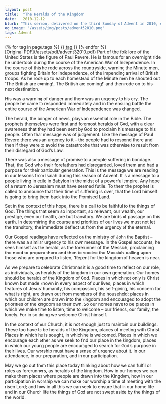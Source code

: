 ```yaml
---
layout: post
title:  "The Heralds of the Kingdom"
date:   2010-12-12
blurb: "This sermon, delivered on the third Sunday of Advent in 2010, draws parallels between the role of heralds in history and the Bible, and our modern roles as Christians. It emphasizes the importance of our homes and churches as places where Christ is known and made known. The sermon encourages listeners to reflect on their roles as 'heralds of the kingdom' in their generation."
og_image: "/assets/img/posts/advent32010.png"
tags: Advent
---    
```

<div class="tag-pills">
    {% for tag in page.tags %}
    <a href="{{ site.baseurl }}/tag/{{ tag | slugify }}" class="tag-pill">{{ tag }}</a>
    {% endfor %}
</div>
[Original PDF](/assets/pdf/advent32010.pdf)
Part of the folk lore of the United States is the figure of Paul Revere. He is famous for an overnight ride he undertook during the course of the American War of Independence. In the course of this he rode across the countryside, warning the Minute men, groups fighting Britain for independence, of the impending arrival of British troops. As he rode up to each homestead of the Minute men he shouted out ‘The British are coming!, The British are coming!’ and then rode on to his next destination.

His was a warning of danger and there was an urgency to his cry. The people he came to responded immediately and in the ensuing battle the entire course of the American War of Independence was changed.

The herald, the bringer of news, plays an essential role in the Bible. The prophets themselves were first and foremost heralds of God, with a clear awareness that they had been sent by God to proclaim his message to his people. Often that message was of judgement. Like the message of Paul Revere there was an urgency to it – the people had to respond there and then if they were to avoid the catastrophe that was otherwise to result from their disregard of God’s Law.

There was also a message of promise to a people suffering in bondage. That, the God who their forefathers had disregarded, loved them and had a purpose for their particular generation. This is the message we are reading in our lessons from Isaiah during this season of Advent. It is a message to a people living in exile in Babylon in the midst of a powerful empire. Any hope of a return to Jerusalem must have seemed futile. To them the prophet is called to announce that their time of suffering is over, that the Lord himself is going to bring them back into the Promised Land.

Set in the context of this hope, there is a call to be faithful to the things of God. The things that seem so important, so relevant, our wealth, our prestige, even our health, are but transitory. We are birds of passage on this earth. In determining the course and priorities of our lives we must not let the transitory, the immediate deflect us from the urgency of the eternal.

Our Gospel readings have reflected on the ministry of John the Baptist – there was a similar urgency to his own message. In the Gospel accounts, he sees himself as the herald, as the forerunner of the Messiah, proclaiming the need to prepare there and then to receive the Messiah, calling upon those who are prepared to listen, ‘Repent for the kingdom of heaven is near.

As we prepare to celebrate Christmas it is a good time to reflect on our role, as individuals, as heralds of the kingdom in our own generation. Our homes should be heralds of the Kingdom of God. Places in which not only is Christ known but made known in every aspect of our lives; places in which features of Jesus’ humanity, his compassion, his self-giving, his concern for what is right, are drawn out from members of the household; places in which our children are drawn into the kingdom and encouraged to adopt the priorities of the kingdom as their own. So our homes have to be places in which we make time to listen, time to welcome – our friends, our family, the lonely. For in so doing we welcome Christ himself.

In the context of our Church, it is not enough just to maintain our buildings. These too have to be heralds of the Kingdom, places of meeting with Christ. Places in which he is sought, in which he is welcomed. Places in which we encourage each other as we seek to find our place in the kingdom, places in which our young people are encouraged to search for God’s purpose in their lives. Our worship must have a sense of urgency about it, in our attendance, in our preparation, and in our participation.

May we go out from this place today thinking about how we can fulfil or roles as forerunners, as heralds of the kingdom. How in our homes we can make them places where people are drawn into the Kingdom, how in our participation in worship we can make our worship a time of meeting with the risen Lord; and how in all this we can seek to ensure that in our home life and in our Church life the things of God are not swept aside by the things of the world.

